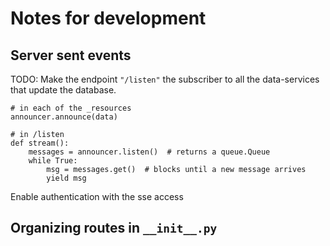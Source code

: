 # Notes for development

## Server sent events
TODO: Make the endpoint `"/listen"` the subscriber to all the data-services that update the database.
```
# in each of the _resources
announcer.announce(data)

# in /listen
def stream():
    messages = announcer.listen()  # returns a queue.Queue
    while True:
        msg = messages.get()  # blocks until a new message arrives
        yield msg
```

Enable authentication with the sse access

## Organizing routes in `__init__.py`